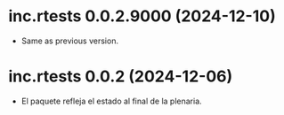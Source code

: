 <!-- NEWS.md is maintained by https://cynkra.github.io/fledge, do not edit -->

# inc.rtests 0.0.2.9000 (2024-12-10)

- Same as previous version.


# inc.rtests 0.0.2 (2024-12-06)

* El paquete refleja el estado al final de la plenaria.
